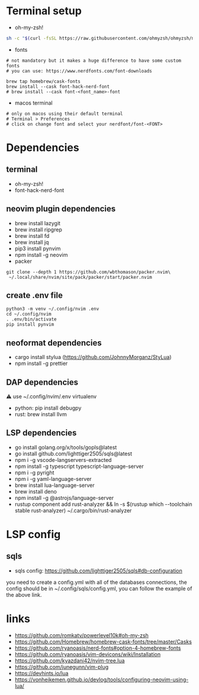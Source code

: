 # Terminal setup

- oh-my-zsh!

```bash
sh -c "$(curl -fsSL https://raw.githubusercontent.com/ohmyzsh/ohmyzsh/master/tools/install.sh)"
```

- fonts

```
# not mandatory but it makes a huge difference to have some custom fonts
# you can use: https://www.nerdfonts.com/font-downloads

brew tap homebrew/cask-fonts
brew install --cask font-hack-nerd-font
# brew install --cask font-<font_name>-font
```

- macos terminal

```
# only on macos using their default terminal
# Terminal > Preferences
# click on change font and select your nerdfont/font-<FONT>
```

# Dependencies

## terminal

- oh-my-zsh!
- font-hack-nerd-font

## neovim plugin dependencies

- brew install lazygit
- brew install ripgrep
- brew install fd
- brew install jq
- pip3 install pynvim
- npm install -g neovim
- packer

```
git clone --depth 1 https://github.com/wbthomason/packer.nvim\
 ~/.local/share/nvim/site/pack/packer/start/packer.nvim
```

## create .env file

```
python3 -m venv ~/.config/nvim .env
cd ~/.config/nvim
. .env/bin/activate
pip install pynvim
```

## neoformat dependencies

- cargo install stylua (https://github.com/JohnnyMorganz/StyLua)
- npm install -g prettier

## DAP dependencies

:warning: use ~/.config/nvim/.env virtualenv

- python: pip install debugpy
- rust: brew install llvm

## LSP dependencies

- go install golang.org/x/tools/gopls@latest
- go install github.com/lighttiger2505/sqls@latest
- npm i -g vscode-langservers-extracted
- npm install -g typescript typescript-language-server
- npm i -g pyright
- npm i -g yaml-language-server
- brew install lua-language-server
- brew install deno
- npm install -g @astrojs/language-server
- rustup component add rust-analyzer && ln -s $(rustup which --toolchain stable
  rust-analyzer) ~/.cargo/bin/rust-analyzer

# LSP config

## sqls

- sqls config: https://github.com/lighttiger2505/sqls#db-configuration

you need to create a config.yml with all of the databases connections, the
config should be in ~/.config/sqls/config.yml, you can follow the example of the
above link.

# links

- https://github.com/romkatv/powerlevel10k#oh-my-zsh
- https://github.com/Homebrew/homebrew-cask-fonts/tree/master/Casks
- https://github.com/ryanoasis/nerd-fonts#option-4-homebrew-fonts
- https://github.com/ryanoasis/vim-devicons/wiki/Installation
- https://github.com/kyazdani42/nvim-tree.lua
- https://github.com/junegunn/vim-plug
- https://devhints.io/lua
- https://vonheikemen.github.io/devlog/tools/configuring-neovim-using-lua/
